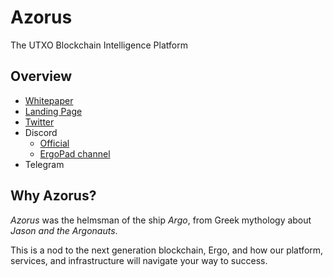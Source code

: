 # Azorus

The UTXO Blockchain Intelligence Platform

## Overview

* [Whitepaper](https://github.com/gsblabsio/azorus/blob/main/WHITEPAPER.md)
* [Landing Page](https://www.azorus.xyz/)
* [Twitter](https://twitter.com/azorus_xyz)
* Discord
	+ [Official](https://discord.gg/VXPSCBtN6S)
	+ [ErgoPad channel](https://discord.gg/MdQMWGgcPP)
* Telegram


## Why Azorus?

*Azorus* was the helmsman of the ship *Argo*, from Greek mythology about *Jason and the Argonauts*.

This is a nod to the next generation blockchain, Ergo, and how our platform, services, and infrastructure will navigate your way to success. 




